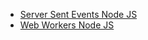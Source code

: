 - [Server Sent Events Node JS](https://medium.com/conectric-networks/a-look-at-server-sent-events-54a77f8d6ff7)
- [Web Workers Node JS](https://blog.logrocket.com/node-js-multithreading-what-are-worker-threads-and-why-do-they-matter-48ab102f8b10)
